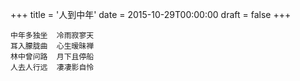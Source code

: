 +++
title = '人到中年'
date = 2015-10-29T00:00:00
draft = false
+++



```text
中年多独坐  冷雨寂寥天
耳入朦胧曲  心生暧昧禅
林中曾问路  月下且停船
人去人行远  凄凄影自怜
```
